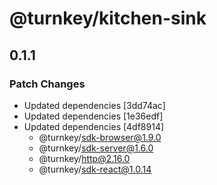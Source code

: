 # @turnkey/kitchen-sink

## 0.1.1

### Patch Changes

- Updated dependencies [3dd74ac]
- Updated dependencies [1e36edf]
- Updated dependencies [4df8914]
  - @turnkey/sdk-browser@1.9.0
  - @turnkey/sdk-server@1.6.0
  - @turnkey/http@2.16.0
  - @turnkey/sdk-react@1.0.14
